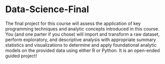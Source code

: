 # Data-Science-Final
The final project for this course will assess the application of key programming techniques and analytic concepts introduced in this course. You (and one parter if you chose) will import and transform a raw dataset, perform exploratory, and descriptive analysis with appropriate summary statistics and visualizations to determine and apply foundational analytic models on the provided data using either R or Python. It is an open-ended guided project! 
